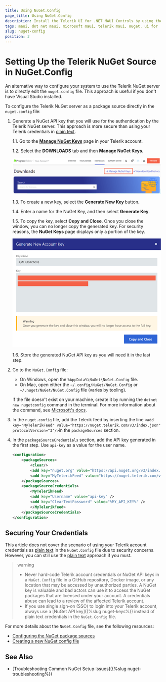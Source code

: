 ```yaml
---
title: Using NuGet.Config
page_title: Using NuGet.Config
description: Install the Telerik UI for .NET MAUI Controls by using the Nuget.Config file to set up the NuGet source.
tags: maui, dot net maui, microsoft maui, telerik maui, nuget, ui for .net maui controls, windows, mac, install, telerik .net maui, visual studio
slug: nuget-config
position: 3
---
```


# Setting Up the Telerik NuGet Source in NuGet.Config

An alternative way to configure your system to use the Telerik NuGet server is to directly edit the `nuget.config` file. This approach is useful if you don't have Visual Studio installed.

To configure the Telerik NuGet server as a package source directly in the `nuget.config` file:

1. Generate a NuGet API key that you will use for the authentication by the Telerik NuGet server. This approach is more secure than using your Telerik credentials in <a href="https://learn.microsoft.com/en-us/nuget/consume-packages/consuming-packages-authenticated-feeds#credentials-in-nugetconfig-files
" target="_blank">plain text</a>.

    1.1. Go to the [**Manage NuGet Keys**](https://www.telerik.com/account/downloads/nuget-keys) page in your Telerik account.

    1.2. Select the **DOWNLOADS** tab and then **Manage NuGet Keys**.

      ![Manage NuGet Keys](../images/manage-nuget-keys.png)

    1.3. To create a new key, select the **Generate New Key** button.

    1.4. Enter a name for the NuGet Key, and then select **Generate Key**.

    1.5. To copy the key, select **Copy and Close**. Once you close the window, you can no longer copy the generated key. For security reasons, the **NuGet Keys** page displays only a portion of the key.

      ![Copy Generated NuGet Key](../images/copy-nuget-key.png)

    1.6. Store the generated NuGet API key as you will need it in the last step.

1. Go to the `NuGet.Config` file:

    * On Windows, open the `%AppData%\NuGet\NuGet.Config` file.
    * On Mac, open either the  `~/.config/NuGet/NuGet.Config` or `~/.nuget/NuGet/NuGet.Config` file (varies by tooling).

    If the file doesn't exist on your machine, create it by running the `dotnet new nugetconfig` command in the terminal. For more information about the command, see <a href="https://learn.microsoft.com/en-us/dotnet/core/tools/dotnet-new" target="blank">Microsoft's docs</a>.

1. In the `nuget.config` file, add the Telerik feed by inserting the line `<add key="MyTelerikFeed" value="https://nuget.telerik.com/v3/index.json" protocolVersion="3"/>`in the `packageSources` section.

1. In the `packageSourceCredentials` section, add the API key generated in the first step. Use `api-key` as a value for the user name.

    ```xml
    <configuration>
        <packageSources>
            <clear/>
            <add key="nuget.org" value="https://api.nuget.org/v3/index.json" protocolVersion="3" />
            <add key="MyTelerikFeed" value="https://nuget.telerik.com/v3/index.json" protocolVersion="3"/>
        </packageSources>
        <packageSourceCredentials>
            <MyTelerikFeed>
            <add key="Username" value="api-key" />
            <add key="ClearTextPassword" value="%MY_API_KEY%" />
            </MyTelerikFeed>
        </packageSourceCredentials>
    </configuration>
    ```

## Securing Your Credentials

This article does not cover the scenario of using your Telerik account credentials as <a href="https://learn.microsoft.com/en-us/nuget/reference/nuget-config-file#packagesourcecredentials
" target="_blank">plain text</a> in the `NuGet.Config` file due to security concerns. However, you can still use the <a href="https://learn.microsoft.com/en-us/nuget/reference/nuget-config-file#packagesourcecredentials
" target="_blank">plain text</a> approach if you must.

>warning
>* Never hard-code Telerik account credentials or NuGet API keys in a `NuGet.Config` file in a GitHub repository, Docker image, or any location that may be accessed by unauthorized parties. A NuGet key is valuable and bad actors can use it to access the NuGet packages that are licensed under your account. A credentials abuse can lead to a review of the affected Telerik account.
>* If you use single sign-on (SSO) to login into your Telerik account, always use a [NuGet API key]({%slug nuget-keys%}) instead of plain text credentials in the `NuGet.Config` file.

For more details about the `NuGet.Config` file, see the following resources:
* <a href="https://learn.microsoft.com/en-us/nuget/reference/nuget-config-file#packagesources" target="_blank">Configuring the NuGet package sources</a>
* <a href="https://learn.microsoft.com/en-us/nuget/consume-packages/configuring-nuget-behavior#creating-a-new-config-file" target="_blank">Creating a new NuGet config file</a>

## See Also

* [Troubleshooting Common NuGet Setup Issues]({%slug nuget-troubleshooting%})


